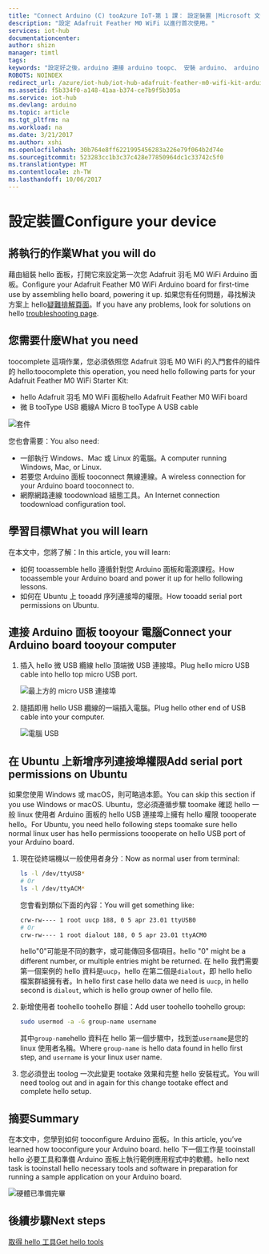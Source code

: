 ```yaml
---
title: "Connect Arduino (C) tooAzure IoT-第 1 課： 設定裝置 |Microsoft 文件"
description: "設定 Adafruit Feather M0 WiFi 以進行首次使用。"
services: iot-hub
documentationcenter: 
author: shizn
manager: timtl
tags: 
keywords: "設定好之後，arduino 連接 arduino toopc、 安裝 arduino、 arduino 面板"
ROBOTS: NOINDEX
redirect_url: /azure/iot-hub/iot-hub-adafruit-feather-m0-wifi-kit-arduino-get-started
ms.assetid: f5b334f0-a148-41aa-b374-ce7b9f5b305a
ms.service: iot-hub
ms.devlang: arduino
ms.topic: article
ms.tgt_pltfrm: na
ms.workload: na
ms.date: 3/21/2017
ms.author: xshi
ms.openlocfilehash: 30b764e8ff6221995456283a226e79f064b2d74e
ms.sourcegitcommit: 523283cc1b3c37c428e77850964dc1c33742c5f0
ms.translationtype: MT
ms.contentlocale: zh-TW
ms.lasthandoff: 10/06/2017
---
```

# <a name="configure-your-device"></a><span data-ttu-id="b8f8b-104">設定裝置</span><span class="sxs-lookup"><span data-stu-id="b8f8b-104">Configure your device</span></span>
## <a name="what-you-will-do"></a><span data-ttu-id="b8f8b-105">將執行的作業</span><span class="sxs-lookup"><span data-stu-id="b8f8b-105">What you will do</span></span>
<span data-ttu-id="b8f8b-106">藉由組裝 hello 面板，打開它來設定第一次您 Adafruit 羽毛 M0 WiFi Arduino 面板。</span><span class="sxs-lookup"><span data-stu-id="b8f8b-106">Configure your Adafruit Feather M0 WiFi Arduino board for first-time use by assembling hello board, powering it up.</span></span> <span data-ttu-id="b8f8b-107">如果您有任何問題，尋找解決方案上 hello[疑難排解頁面](iot-hub-adafruit-feather-m0-wifi-kit-arduino-troubleshooting.md)。</span><span class="sxs-lookup"><span data-stu-id="b8f8b-107">If you have any problems, look for solutions on hello [troubleshooting page](iot-hub-adafruit-feather-m0-wifi-kit-arduino-troubleshooting.md).</span></span>

## <a name="what-you-need"></a><span data-ttu-id="b8f8b-108">您需要什麼</span><span class="sxs-lookup"><span data-stu-id="b8f8b-108">What you need</span></span>
<span data-ttu-id="b8f8b-109">toocomplete 這項作業，您必須依照您 Adafruit 羽毛 M0 WiFi 的入門套件的組件的 hello:</span><span class="sxs-lookup"><span data-stu-id="b8f8b-109">toocomplete this operation, you need hello following parts for your Adafruit Feather M0 WiFi Starter Kit:</span></span>

* <span data-ttu-id="b8f8b-110">hello Adafruit 羽毛 M0 WiFi 面板</span><span class="sxs-lookup"><span data-stu-id="b8f8b-110">hello Adafruit Feather M0 WiFi board</span></span>
* <span data-ttu-id="b8f8b-111">微 B tooType USB 纜線</span><span class="sxs-lookup"><span data-stu-id="b8f8b-111">A Micro B tooType A USB cable</span></span>

![套件][kit]

<span data-ttu-id="b8f8b-113">您也會需要：</span><span class="sxs-lookup"><span data-stu-id="b8f8b-113">You also need:</span></span>

* <span data-ttu-id="b8f8b-114">一部執行 Windows、Mac 或 Linux 的電腦。</span><span class="sxs-lookup"><span data-stu-id="b8f8b-114">A computer running Windows, Mac, or Linux.</span></span>
* <span data-ttu-id="b8f8b-115">若要您 Arduino 面板 tooconnect 無線連線。</span><span class="sxs-lookup"><span data-stu-id="b8f8b-115">A wireless connection for your Arduino board tooconnect to.</span></span>
* <span data-ttu-id="b8f8b-116">網際網路連線 toodownload 組態工具。</span><span class="sxs-lookup"><span data-stu-id="b8f8b-116">An Internet connection toodownload configuration tool.</span></span>

## <a name="what-you-will-learn"></a><span data-ttu-id="b8f8b-117">學習目標</span><span class="sxs-lookup"><span data-stu-id="b8f8b-117">What you will learn</span></span>
<span data-ttu-id="b8f8b-118">在本文中，您將了解：</span><span class="sxs-lookup"><span data-stu-id="b8f8b-118">In this article, you will learn:</span></span>

* <span data-ttu-id="b8f8b-119">如何 tooassemble hello 遵循針對您 Arduino 面板和電源課程。</span><span class="sxs-lookup"><span data-stu-id="b8f8b-119">How tooassemble your Arduino board and power it up for hello following lessons.</span></span>
* <span data-ttu-id="b8f8b-120">如何在 Ubuntu 上 tooadd 序列連接埠的權限。</span><span class="sxs-lookup"><span data-stu-id="b8f8b-120">How tooadd serial port permissions on Ubuntu.</span></span>

## <a name="connect-your-arduino-board-tooyour-computer"></a><span data-ttu-id="b8f8b-121">連接 Arduino 面板 tooyour 電腦</span><span class="sxs-lookup"><span data-stu-id="b8f8b-121">Connect your Arduino board tooyour computer</span></span>

1. <span data-ttu-id="b8f8b-122">插入 hello 微 USB 纜線 hello 頂端微 USB 連接埠。</span><span class="sxs-lookup"><span data-stu-id="b8f8b-122">Plug hello micro USB cable into hello top micro USB port.</span></span>

   ![最上方的 micro USB 連接埠][top-micro-usb-port]

2. <span data-ttu-id="b8f8b-124">隨插即用 hello USB 纜線的一端插入電腦。</span><span class="sxs-lookup"><span data-stu-id="b8f8b-124">Plug hello other end of USB cable into your computer.</span></span>

   ![電腦 USB][computer-usb]

## <a name="add-serial-port-permissions-on-ubuntu"></a><span data-ttu-id="b8f8b-126">在 Ubuntu 上新增序列連接埠權限</span><span class="sxs-lookup"><span data-stu-id="b8f8b-126">Add serial port permissions on Ubuntu</span></span>

<span data-ttu-id="b8f8b-127">如果您使用 Windows 或 macOS，則可略過本節。</span><span class="sxs-lookup"><span data-stu-id="b8f8b-127">You can skip this section if you use Windows or macOS.</span></span> <span data-ttu-id="b8f8b-128">Ubuntu，您必須遵循步驟 toomake 確認 hello 一般 linux 使用者 Arduino 面板的 hello USB 連接埠上擁有 hello 權限 toooperate hello。</span><span class="sxs-lookup"><span data-stu-id="b8f8b-128">For Ubuntu, you need hello following steps toomake sure hello normal linux user has hello permissions toooperate on hello USB port of your Arduino board.</span></span>

1. <span data-ttu-id="b8f8b-129">現在從終端機以一般使用者身分︰</span><span class="sxs-lookup"><span data-stu-id="b8f8b-129">Now as normal user from terminal:</span></span>

   ```bash
   ls -l /dev/ttyUSB*
   # Or
   ls -l /dev/ttyACM*
   ```

   <span data-ttu-id="b8f8b-130">您會看到類似下面的內容：</span><span class="sxs-lookup"><span data-stu-id="b8f8b-130">You will get something like:</span></span>

   ```bash
   crw-rw---- 1 root uucp 188, 0 5 apr 23.01 ttyUSB0
   # Or
   crw-rw---- 1 root dialout 188, 0 5 apr 23.01 ttyACM0
   ```

   <span data-ttu-id="b8f8b-131">hello"0"可能是不同的數字，或可能傳回多個項目。</span><span class="sxs-lookup"><span data-stu-id="b8f8b-131">hello "0" might be a different number, or multiple entries might be returned.</span></span> <span data-ttu-id="b8f8b-132">在 hello 我們需要第一個案例的 hello 資料是`uucp`，hello 在第二個是`dialout`，即 hello hello 檔案群組擁有者。</span><span class="sxs-lookup"><span data-stu-id="b8f8b-132">In hello first case hello data we need is `uucp`, in hello second is `dialout`, which is hello group owner of hello file.</span></span>

2. <span data-ttu-id="b8f8b-133">新增使用者 toohello toohello 群組：</span><span class="sxs-lookup"><span data-stu-id="b8f8b-133">Add user toohello toohello group:</span></span>

   ```bash
   sudo usermod -a -G group-name username
   ```

   <span data-ttu-id="b8f8b-134">其中`group-name`hello 資料在 hello 第一個步驟中，找到並`username`是您的 linux 使用者名稱。</span><span class="sxs-lookup"><span data-stu-id="b8f8b-134">Where `group-name` is hello data found in hello first step, and `username` is your linux user name.</span></span>

3. <span data-ttu-id="b8f8b-135">您必須登出 toolog 一次此變更 tootake 效果和完整 hello 安裝程式。</span><span class="sxs-lookup"><span data-stu-id="b8f8b-135">You will need toolog out and in again for this change tootake effect and complete hello setup.</span></span>

## <a name="summary"></a><span data-ttu-id="b8f8b-136">摘要</span><span class="sxs-lookup"><span data-stu-id="b8f8b-136">Summary</span></span>
<span data-ttu-id="b8f8b-137">在本文中，您學到如何 tooconfigure Arduino 面板。</span><span class="sxs-lookup"><span data-stu-id="b8f8b-137">In this article, you’ve learned how tooconfigure your Arduino board.</span></span> <span data-ttu-id="b8f8b-138">hello 下一個工作是 tooinstall hello 必要工具和準備 Arduino 面板上執行範例應用程式中的軟體。</span><span class="sxs-lookup"><span data-stu-id="b8f8b-138">hello next task is tooinstall hello necessary tools and software in preparation for running a sample application on your Arduino board.</span></span>

![硬體已準備完畢][hardware-is-ready]

## <a name="next-steps"></a><span data-ttu-id="b8f8b-140">後續步驟</span><span class="sxs-lookup"><span data-stu-id="b8f8b-140">Next steps</span></span>
<span data-ttu-id="b8f8b-141">[取得 hello 工具][get-the-tools]</span><span class="sxs-lookup"><span data-stu-id="b8f8b-141">[Get hello tools][get-the-tools]</span></span>
<!-- Images and links -->

[kit]: media/iot-hub-adafruit-feather-m0-wifi-lessons/lesson1/kit.png
[top-micro-usb-port]: media/iot-hub-adafruit-feather-m0-wifi-lessons/lesson1/top_usbport.jpg
[computer-usb]: media/iot-hub-adafruit-feather-m0-wifi-lessons/lesson1/computer_usb.jpg
[hardware-is-ready]: media/iot-hub-adafruit-feather-m0-wifi-lessons/lesson1/hardware_ready.jpg
[get-the-tools]: iot-hub-adafruit-feather-m0-wifi-kit-arduino-lesson1-get-the-tools-win32.md